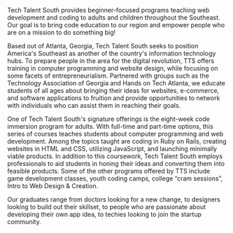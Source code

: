 Tech Talent South provides beginner-focused programs teaching web development
and coding to adults and children throughout the Southeast. Our goal is to
bring code education to our region and empower people who are on a mission to
do something big!

Based out of Atlanta, Georgia, Tech Talent South seeks to position America's
Southeast as another of the country's information technology hubs. To prepare
people in the area for the digital revolution, TTS offers training in computer
programming and website design, while focusing on some facets of
entrepreneurialism. Partnered with groups such as the Technology Association
of Georgia and Hands on Tech Atlanta, we educate students of all ages about
bringing their ideas for websites, e-commerce, and software applications to
fruition and provide opportunities to network with individuals who can assist
them in reaching their goals.

One of Tech Talent South's signature offerings is the eight-week code
immersion program for adults. With full-time and part-time options, this
series of courses teaches students about computer programming and web
development. Among the topics taught are coding in Ruby on Rails, creating
websites in HTML and CSS, utilizing JavaScript, and launching minimally viable
products. In addition to this coursework, Tech Talent South employs
professionals to aid students in honing their ideas and converting them into
feasible products. Some of the other programs offered by TTS include game
development classes, youth coding camps, college “cram sessions”, Intro to Web
Design & Creation.

Our graduates range from doctors looking for a new change, to designers
looking to build out their skillset, to people who are passionate about
developing their own app idea, to techies looking to join the startup
community.

